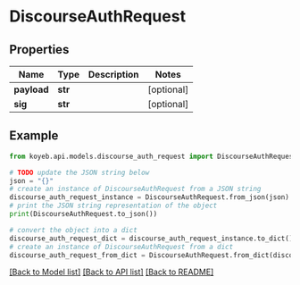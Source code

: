 # DiscourseAuthRequest


## Properties

Name | Type | Description | Notes
------------ | ------------- | ------------- | -------------
**payload** | **str** |  | [optional] 
**sig** | **str** |  | [optional] 

## Example

```python
from koyeb.api.models.discourse_auth_request import DiscourseAuthRequest

# TODO update the JSON string below
json = "{}"
# create an instance of DiscourseAuthRequest from a JSON string
discourse_auth_request_instance = DiscourseAuthRequest.from_json(json)
# print the JSON string representation of the object
print(DiscourseAuthRequest.to_json())

# convert the object into a dict
discourse_auth_request_dict = discourse_auth_request_instance.to_dict()
# create an instance of DiscourseAuthRequest from a dict
discourse_auth_request_from_dict = DiscourseAuthRequest.from_dict(discourse_auth_request_dict)
```
[[Back to Model list]](../README.md#documentation-for-models) [[Back to API list]](../README.md#documentation-for-api-endpoints) [[Back to README]](../README.md)


